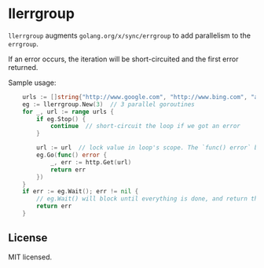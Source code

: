 llerrgroup
==========

`llerrgroup` augments `golang.org/x/sync/errgroup` to add parallelism
to the `errgroup`.

If an error occurs, the iteration will be short-circuited and the
first error returned.

Sample usage:

```go
    urls := []string{"http://www.google.com", "http://www.bing.com", "add more..."}
	eg := llerrgroup.New(3)  // 3 parallel goroutines
	for _, url := range urls {
		if eg.Stop() {
			continue  // short-circuit the loop if we got an error
		}

		url := url  // lock value in loop's scope. The `func() error` below is the required signature to `Go()`.
		eg.Go(func() error {
			_, err := http.Get(url)
			return err
		})
	}
	if err := eg.Wait(); err != nil {
		// eg.Wait() will block until everything is done, and return the first error.
		return err
	}

```


License
-------

MIT licensed.
